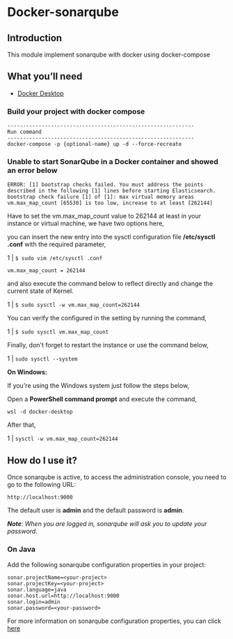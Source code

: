 # Docker-sonarqube

## Introduction
This module implement sonarqube with docker using docker-compose

## What you’ll need
+ [Docker Desktop](https://www.docker.com/products/docker-desktop/)

### Build your project with docker compose
```
------------------------------------------------------------
Run command
------------------------------------------------------------
docker-compose -p {optional-name} up -d --force-recreate
```
### Unable to start  SonarQube in a Docker container and showed an error below
```
ERROR: [1] bootstrap checks failed. You must address the points described in the following [1] lines before starting Elasticsearch.
bootstrap check failure [1] of [1]: max virtual memory areas vm.max_map_count [65530] is too low, increase to at least [262144]
```
Have to set the vm.max_map_count value to 262144 at least in your instance or virtual machine, we have two options here,

you can insert the new entry into the sysctl configuration file **/etc/sysctl .conf** with the required parameter,  
  

1 | `$ sudo vim /etc/sysctl .conf`
```
vm.max_map_count = 262144
```
and also execute the command below to reflect directly and change the current state of Kernel.    

1 | `$ sudo sysctl -w vm.max_map_count=262144`

You can verify the configured in the setting by running the command,  

1 | `$ sudo sysctl vm.max_map_count`
    
Finally, don't forget to restart the instance or use the command below,  

1 | `sudo sysctl --system`

**On Windows:**

If you're using the Windows system just follow the steps below,
  
Open a **PowerShell command prompt** and execute the command,  
```
wsl -d docker-desktop  
```
After that,  

1 | `sysctl -w vm.max_map_count=262144`

## How do I use it?
  
Once sonarqube is active, to access the administration console, you need to go to the following URL:

`http://localhost:9000`

The default user is **admin** and the default password is **admin**.

***Note***: *When you are logged in, sonarqube will ask you to update your password*.

### On Java
Add the following sonarqube configuration properties in your project:
```
sonar.projectName=<your-project>
sonar.projectKey=<your-project>
sonar.language=java
sonar.host.url=http://localhost:9000
sonar.login=admin
sonar.password=<your-password>
```
For more information on sonarqube configuration properties, you can click [here](https://docs.sonarqube.org/latest/analysis/analysis-parameters/)